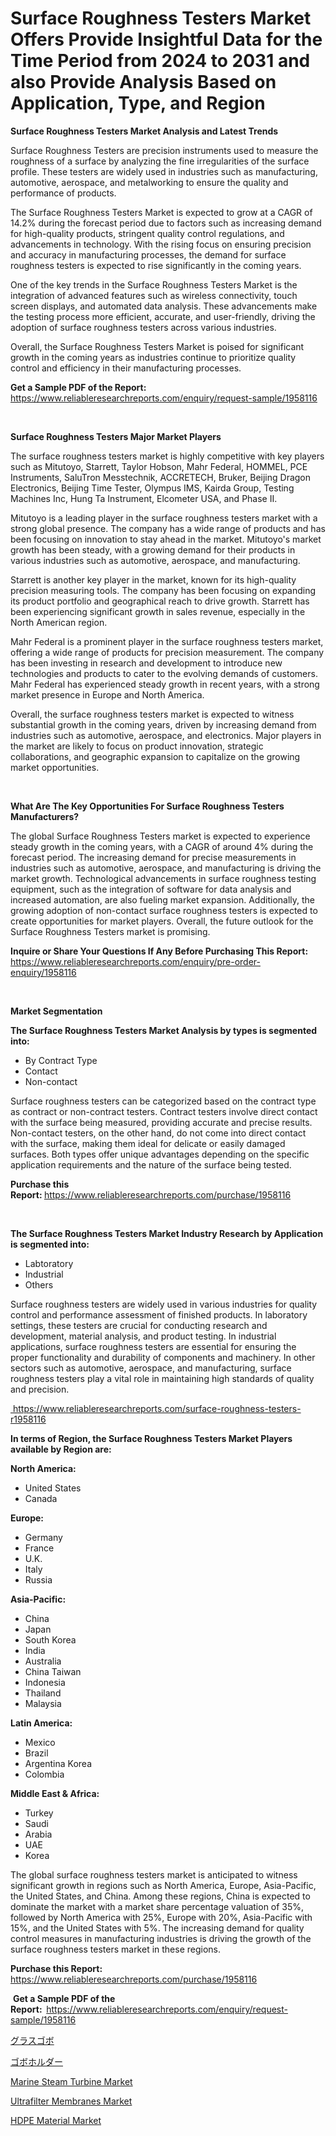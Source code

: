 <p><h1>Surface Roughness Testers Market Offers Provide Insightful Data for the Time Period from 2024 to 2031 and also Provide Analysis Based on Application, Type, and Region</h1></p><p><strong>Surface Roughness Testers Market Analysis and Latest Trends</strong></p>
<p><p>Surface Roughness Testers are precision instruments used to measure the roughness of a surface by analyzing the fine irregularities of the surface profile. These testers are widely used in industries such as manufacturing, automotive, aerospace, and metalworking to ensure the quality and performance of products.</p><p>The Surface Roughness Testers Market is expected to grow at a CAGR of 14.2% during the forecast period due to factors such as increasing demand for high-quality products, stringent quality control regulations, and advancements in technology. With the rising focus on ensuring precision and accuracy in manufacturing processes, the demand for surface roughness testers is expected to rise significantly in the coming years.</p><p>One of the key trends in the Surface Roughness Testers Market is the integration of advanced features such as wireless connectivity, touch screen displays, and automated data analysis. These advancements make the testing process more efficient, accurate, and user-friendly, driving the adoption of surface roughness testers across various industries.</p><p>Overall, the Surface Roughness Testers Market is poised for significant growth in the coming years as industries continue to prioritize quality control and efficiency in their manufacturing processes.</p></p>
<p><strong>Get a Sample PDF of the Report:&nbsp;</strong> <a href="https://www.reliableresearchreports.com/enquiry/request-sample/1958116">https://www.reliableresearchreports.com/enquiry/request-sample/1958116</a></p>
<p>&nbsp;</p>
<p><strong>Surface Roughness Testers Major Market Players</strong></p>
<p><p>The surface roughness testers market is highly competitive with key players such as Mitutoyo, Starrett, Taylor Hobson, Mahr Federal, HOMMEL, PCE Instruments, SaluTron Messtechnik, ACCRETECH, Bruker, Beijing Dragon Electronics, Beijing Time Tester, Olympus IMS, Kairda Group, Testing Machines Inc, Hung Ta Instrument, Elcometer USA, and Phase II.</p><p>Mitutoyo is a leading player in the surface roughness testers market with a strong global presence. The company has a wide range of products and has been focusing on innovation to stay ahead in the market. Mitutoyo's market growth has been steady, with a growing demand for their products in various industries such as automotive, aerospace, and manufacturing.</p><p>Starrett is another key player in the market, known for its high-quality precision measuring tools. The company has been focusing on expanding its product portfolio and geographical reach to drive growth. Starrett has been experiencing significant growth in sales revenue, especially in the North American region.</p><p>Mahr Federal is a prominent player in the surface roughness testers market, offering a wide range of products for precision measurement. The company has been investing in research and development to introduce new technologies and products to cater to the evolving demands of customers. Mahr Federal has experienced steady growth in recent years, with a strong market presence in Europe and North America.</p><p>Overall, the surface roughness testers market is expected to witness substantial growth in the coming years, driven by increasing demand from industries such as automotive, aerospace, and electronics. Major players in the market are likely to focus on product innovation, strategic collaborations, and geographic expansion to capitalize on the growing market opportunities.</p></p>
<p>&nbsp;</p>
<p><strong>What Are The Key Opportunities For Surface Roughness Testers Manufacturers?</strong></p>
<p><p>The global Surface Roughness Testers market is expected to experience steady growth in the coming years, with a CAGR of around 4% during the forecast period. The increasing demand for precise measurements in industries such as automotive, aerospace, and manufacturing is driving the market growth. Technological advancements in surface roughness testing equipment, such as the integration of software for data analysis and increased automation, are also fueling market expansion. Additionally, the growing adoption of non-contact surface roughness testers is expected to create opportunities for market players. Overall, the future outlook for the Surface Roughness Testers market is promising.</p></p>
<p><strong>Inquire or Share Your Questions If Any Before Purchasing This Report:</strong> <a href="https://www.reliableresearchreports.com/enquiry/pre-order-enquiry/1958116">https://www.reliableresearchreports.com/enquiry/pre-order-enquiry/1958116</a></p>
<p>&nbsp;</p>
<p><strong>Market Segmentation</strong></p>
<p><strong>The Surface Roughness Testers Market Analysis by types is segmented into:</strong></p>
<p><ul><li>By Contract Type</li><li>Contact</li><li>Non-contact</li></ul></p>
<p><p>Surface roughness testers can be categorized based on the contract type as contract or non-contract testers. Contract testers involve direct contact with the surface being measured, providing accurate and precise results. Non-contact testers, on the other hand, do not come into direct contact with the surface, making them ideal for delicate or easily damaged surfaces. Both types offer unique advantages depending on the specific application requirements and the nature of the surface being tested.</p></p>
<p><strong>Purchase this Report:&nbsp;</strong><a href="https://www.reliableresearchreports.com/purchase/1958116">https://www.reliableresearchreports.com/purchase/1958116</a></p>
<p>&nbsp;</p>
<p><strong>The Surface Roughness Testers Market Industry Research by Application is segmented into:</strong></p>
<p><ul><li>Labtoratory</li><li>Industrial</li><li>Others</li></ul></p>
<p><p>Surface roughness testers are widely used in various industries for quality control and performance assessment of finished products. In laboratory settings, these testers are crucial for conducting research and development, material analysis, and product testing. In industrial applications, surface roughness testers are essential for ensuring the proper functionality and durability of components and machinery. In other sectors such as automotive, aerospace, and manufacturing, surface roughness testers play a vital role in maintaining high standards of quality and precision.</p></p>
<p><a href="https://www.reliableresearchreports.com/surface-roughness-testers-r1958116">&nbsp;https://www.reliableresearchreports.com/surface-roughness-testers-r1958116</a></p>
<p><strong>In terms of Region, the Surface Roughness Testers Market Players available by Region are:</strong></p>
<p>
    <p> <strong> North America: </strong>
        <ul>
            <li>United States</li>
            <li>Canada</li>
        </ul>
        </p> 
    <p> <strong> Europe: </strong>
        <ul>
            <li>Germany</li>
            <li>France</li>
            <li>U.K.</li>
            <li>Italy</li>
            <li>Russia</li>
        </ul>
        </p> 
    <p> <strong> Asia-Pacific: </strong>
        <ul>
            <li>China</li>
            <li>Japan</li>
            <li>South Korea</li>
            <li>India</li>
            <li>Australia</li>
            <li>China Taiwan</li>
            <li>Indonesia</li>
            <li>Thailand</li>
            <li>Malaysia</li>
        </ul>
        </p> 
    <p> <strong> Latin America: </strong>
        <ul>
            <li>Mexico</li>
            <li>Brazil</li>
            <li>Argentina Korea</li>
            <li>Colombia</li>
        </ul>
        </p> 
    <p> <strong> Middle East & Africa: </strong>
        <ul>
            <li>Turkey</li>
            <li>Saudi</li>
            <li>Arabia</li>
            <li>UAE</li>
            <li>Korea</li>
        </ul>
    </p>
    </p>
<p><p>The global surface roughness testers market is anticipated to witness significant growth in regions such as North America, Europe, Asia-Pacific, the United States, and China. Among these regions, China is expected to dominate the market with a market share percentage valuation of 35%, followed by North America with 25%, Europe with 20%, Asia-Pacific with 15%, and the United States with 5%. The increasing demand for quality control measures in manufacturing industries is driving the growth of the surface roughness testers market in these regions.</p></p>
<p><strong>Purchase this Report: </strong><a href="https://www.reliableresearchreports.com/purchase/1958116">https://www.reliableresearchreports.com/purchase/1958116</a></p>
<p>&nbsp;<strong>Get a Sample PDF of the Report:&nbsp;&nbsp;</strong><a href="https://www.reliableresearchreports.com/enquiry/request-sample/1958116">https://www.reliableresearchreports.com/enquiry/request-sample/1958116</a></p>
<p><strong></strong></p>
<p><p><a href="https://github.com/gfggqjbfys368009/Market-Research-Report-List-1/blob/main/835441938751.md">グラスゴボ</a></p><p><a href="https://github.com/vlcostes/Market-Research-Report-List-1/blob/main/482783138752.md">ゴボホルダー</a></p><p><a href="https://github.com/abdelrhmankishk22/Market-Research-Report-List-4/blob/main/marine-steam-turbine-market.md">Marine Steam Turbine Market</a></p><p><a href="https://issuu.com/reportprime-2/docs/ultrafilter-membranes-market-size-2030.pptx">Ultrafilter Membranes Market</a></p><p><a href="https://issuu.com/reportprime-2/docs/hdpe-material-market-size-2030.pptx">HDPE Material Market</a></p></p>